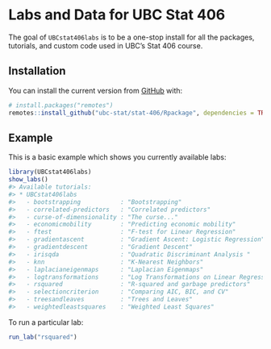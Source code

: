 
<!-- README.md is generated from README.Rmd. Please edit that file -->

# Labs and Data for UBC Stat 406

<!-- badges: start -->

<!-- badges: end -->

The goal of `UBCstat406labs` is to be a one-stop install for all the
packages, tutorials, and custom code used in UBC’s Stat 406 course.

## Installation

You can install the current version from [GitHub](https://github.com/)
with:

``` r
# install.packages("remotes")
remotes::install_github("ubc-stat/stat-406/Rpackage", dependencies = TRUE)
```

## Example

This is a basic example which shows you currently available labs:

``` r
library(UBCstat406labs)
show_labs()
#> Available tutorials:
#> * UBCstat406labs
#>   - bootstrapping           : "Bootstrapping"
#>   - correlated-predictors   : "Correlated predictors"
#>   - curse-of-dimensionality : "The curse..."
#>   - economicmobility        : "Predicting economic mobility"
#>   - ftest                   : "F-test for Linear Regression"
#>   - gradientascent          : "Gradient Ascent: Logistic Regression"
#>   - gradientdescent         : "Gradient Descent"
#>   - irisqda                 : "Quadratic Discriminant Analysis "
#>   - knn                     : "K-Nearest Neighbors"
#>   - laplacianeigenmaps      : "Laplacian Eigenmaps"
#>   - logtransformations      : "Log Transformations on Linear Regression"
#>   - rsquared                : "R-squared and garbage predictors"
#>   - selectioncriterion      : "Comparing AIC, BIC, and CV"
#>   - treesandleaves          : "Trees and Leaves"
#>   - weightedleastsquares    : "Weighted Least Squares"
```

To run a particular lab:

``` r
run_lab("rsquared")
```
